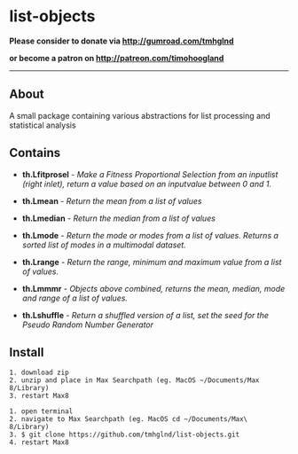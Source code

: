 # list-objects

**Please consider to donate via http://gumroad.com/tmhglnd**

**or become a patron on http://patreon.com/timohoogland**

---

## About

A small package containing various abstractions for list processing and statistical analysis

## Contains

- **th.Lfitprosel** - *Make a Fitness Proportional Selection from an inputlist (right inlet), return a value based on an inputvalue between 0 and 1.*

- **th.Lmean** - *Return the mean from a list of values*

- **th.Lmedian** - *Return the median from a list of values*

- **th.Lmode** - *Return the mode or modes from a list of values. Returns a sorted list of modes in a multimodal dataset.*

- **th.Lrange** - *Return the range, minimum and maximum value from a list of values.*

- **th.Lmmmr** - *Objects above combined, returns the mean, median, mode and range of a list of values.*

- **th.Lshuffle** - *Return a shuffled version of a list, set the seed for the Pseudo Random Number Generator*

## Install

```
1. download zip
2. unzip and place in Max Searchpath (eg. MacOS ~/Documents/Max 8/Library)
3. restart Max8
```

```
1. open terminal
2. navigate to Max Searchpath (eg. MacOS cd ~/Documents/Max\ 8/Library)
3. $ git clone https://github.com/tmhglnd/list-objects.git
4. restart Max8
```
